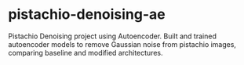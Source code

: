 # pistachio-denoising-ae
Pistachio Denoising project using Autoencoder. Built and trained autoencoder models to remove Gaussian noise from pistachio images, comparing baseline and modified architectures.
